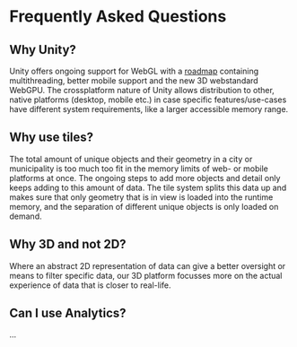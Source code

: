 # Frequently Asked Questions

## Why Unity?

Unity offers ongoing support for WebGL with a [roadmap](https://portal.productboard.com/gupat5mdsl4luvs35fqy5vlq/tabs/60-web) containing multithreading, better mobile support and the new 3D webstandard WebGPU. The crossplatform nature of Unity allows distribution to other, native platforms (desktop, mobile etc.) in case specific features/use-cases have different system requirements, like a larger accessible memory range. 

## Why use tiles?

The total amount of unique objects and their geometry in a city or municipality is too much too fit in the memory limits of web- or mobile platforms at once. The ongoing steps to add more objects and detail only keeps adding to this amount of data. The tile system splits this data up and makes sure that only geometry that is in view is loaded into the runtime memory, and the separation of different unique objects is only loaded on demand.

## Why 3D and not 2D?

Where an abstract 2D representation of data can give a better oversight or means to filter specific data, our 3D platform focusses more on the actual experience of data that is closer to real-life.

## Can I use Analytics?

...

